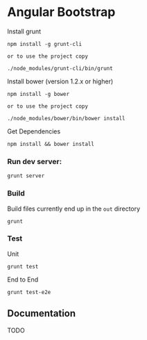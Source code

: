 # Angular Bootstrap

Install grunt

    npm install -g grunt-cli

    or to use the project copy

    ./node_modules/grunt-cli/bin/grunt

Install bower (version 1.2.x or higher)

    npm install -g bower

    or to use the project copy

    ./node_modules/bower/bin/bower install

Get Dependencies

    npm install && bower install


### Run dev server:

    grunt server


### Build

Build files currently end up in the `out` directory

    grunt

### Test


Unit

    grunt test


End to End

    grunt test-e2e

## Documentation

TODO